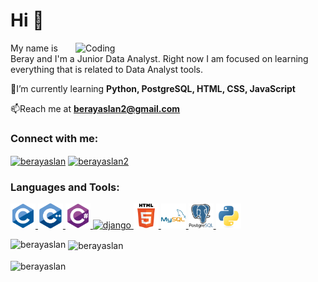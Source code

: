 <h1 align="left">Hi 👋</h1>
<img align="right" alt="Coding" width="400" src="https://media.tenor.com/BJ-9w-MUVCMAAAAC/tis100-sad.gif">

My name is Beray and I'm a Junior Data Analyst. Right now I am focused on learning everything that is related to Data Analyst tools. 

🌱I’m currently learning **Python, PostgreSQL, HTML, CSS, JavaScript**

📫Reach me at **berayaslan2@gmail.com**


<h3 align="left">Connect with me:</h3>
<p align="left">
<a href="https://linkedin.com/in/berayaslan" target="blank"><img align="center" src="https://raw.githubusercontent.com/rahuldkjain/github-profile-readme-generator/master/src/images/icons/Social/linked-in-alt.svg" alt="berayaslan" height="30" width="40" /></a>
<a href="https://www.hackerrank.com/berayaslan2" target="blank"><img align="center" src="https://raw.githubusercontent.com/rahuldkjain/github-profile-readme-generator/master/src/images/icons/Social/hackerrank.svg" alt="berayaslan2" height="30" width="40" /></a>
</p>

<h3 align="left">Languages and Tools:</h3>
<p align="left"> <a href="https://www.cprogramming.com/" target="_blank" rel="noreferrer"> <img src="https://raw.githubusercontent.com/devicons/devicon/master/icons/c/c-original.svg" alt="c" width="40" height="40"/> </a> <a href="https://www.w3schools.com/cpp/" target="_blank" rel="noreferrer"> <img src="https://raw.githubusercontent.com/devicons/devicon/master/icons/cplusplus/cplusplus-original.svg" alt="cplusplus" width="40" height="40"/> </a> <a href="https://www.w3schools.com/cs/" target="_blank" rel="noreferrer"> <img src="https://raw.githubusercontent.com/devicons/devicon/master/icons/csharp/csharp-original.svg" alt="csharp" width="40" height="40"/> </a> <a href="https://www.djangoproject.com/" target="_blank" rel="noreferrer"> <img src="https://cdn.worldvectorlogo.com/logos/django.svg" alt="django" width="40" height="40"/> </a> <a href="https://www.w3.org/html/" target="_blank" rel="noreferrer"> <img src="https://raw.githubusercontent.com/devicons/devicon/master/icons/html5/html5-original-wordmark.svg" alt="html5" width="40" height="40"/> </a> <a href="https://www.mysql.com/" target="_blank" rel="noreferrer"> <img src="https://raw.githubusercontent.com/devicons/devicon/master/icons/mysql/mysql-original-wordmark.svg" alt="mysql" width="40" height="40"/> </a> <a href="https://www.postgresql.org" target="_blank" rel="noreferrer"> <img src="https://raw.githubusercontent.com/devicons/devicon/master/icons/postgresql/postgresql-original-wordmark.svg" alt="postgresql" width="40" height="40"/> </a> <a href="https://www.python.org" target="_blank" rel="noreferrer"> <img src="https://raw.githubusercontent.com/devicons/devicon/master/icons/python/python-original.svg" alt="python" width="40" height="40"/> </a> </p>

<p><img align="left" src="https://github-readme-stats.vercel.app/api/top-langs?username=berayaslan&show_icons=true&locale=en&layout=compact" alt="berayaslan" /></p>

<p>&nbsp;<img align="center" src="https://github-readme-stats.vercel.app/api?username=berayaslan&show_icons=true&locale=en" alt="berayaslan" /></p>

<p><img align="center" src="https://github-readme-streak-stats.herokuapp.com/?user=berayaslan&" alt="berayaslan" /></p>
